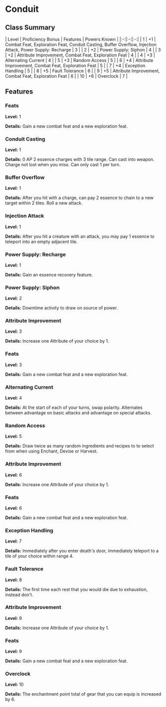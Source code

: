 # Conduit

## Class Summary

|   Level   |   Proficiency Bonus |   Features  |   Powers Known |
|:-:|:-:|:-:|
|   1   |   +1  |   Combat Feat, Exploration Feat, Conduit Casting, Buffer Overflow, Injection Attack, Power Supply: Recharge   |   3   |
|   2   |   +2  |   Power Supply: Siphon    |   4   |
|   3   |   +2  |   Attribute Improvement, Combat Feat, Exploration Feat    |   4   |
|   4   |   +3  |   Alternating Current |   4   |
|   5   |   +3  |   Random Access   |   5   |
|   6   |   +4  |   Attribute Improvement, Combat Feat, Exploration Feat   |   5   |
|   7   |   +4  |   Exception Handling  |   5   |
|   8   |   +5  |   Fault Tolerance |   6   |
|   9   |   +5  |   Attribute Improvement, Combat Feat, Exploration Feat    |   6   |
|   10  |   +6  |   Overclock  |   7   |

## Features

### Feats

**Level:** 1

**Details:** Gain a new combat feat and a new exploration feat.

### Conduit Casting

**Level:** 1

**Details:** 0 AP 2 essence charges with 3 tile range. Can cast into weapon. Charge not lost when you miss. Can only cast 1 per turn.

### Buffer Overflow

**Level:** 1

**Details:** After you hit with a charge, can pay 2 essence to chain to a new target within 2 tiles. Roll a new attack.

### Injection Attack

**Level:** 1

**Details:** After you hit a creature with an attack, you may pay 1 essence to teleport into an empty adjacent tile.

### Power Supply: Recharge

**Level:** 1

**Details:** Gain an essence recovery feature.

### Power Supply: Siphon

**Level:** 2

**Details:** Downtime activity to draw on source of power.

### Attribute Improvement

**Level:** 3

**Details:** Increase one Attribute of your choice by 1.

### Feats

**Level:** 3

**Details:** Gain a new combat feat and a new exploration feat.

### Alternating Current

**Level:** 4

**Details:** At the start of each of your turns, swap polarity. Alternates between advantage on basic attacks and advantage on special attacks.

### Random Access

**Level:** 5

**Details:** Draw twice as many random ingredients and recipes to to select from when using Enchant, Devise or Harvest.

### Attribute Improvement

**Level:** 6

**Details:** Increase one Attribute of your choice by 1.

### Feats

**Level:** 6

**Details:** Gain a new combat feat and a new exploration feat.

### Exception Handling

**Level:** 7

**Details:** Immediately after you enter death's door, immediately teleport to a tile of your choice within range 4.

### Fault Tolerance

**Level:** 8

**Details:** The first time each rest that you would die due to exhaustion, instead don't.

### Attribute Improvement

**Level:** 9

**Details:** Increase one Attribute of your choice by 1.

### Feats

**Level:** 9

**Details:** Gain a new combat feat and a new exploration feat.

### Overclock

**Level:** 10

**Details:** The enchantment point total of gear that you can equip is increased by 6.
